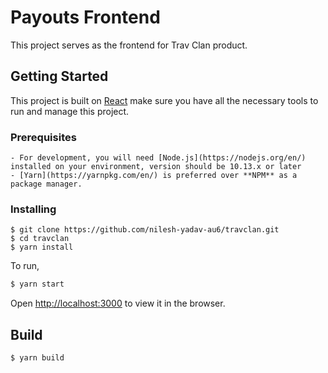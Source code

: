 # Payouts Frontend

This project serves as the frontend for Trav Clan product.

## Getting Started

This project is built on [React](https://facebook.github.io/create-react-app/docs/getting-started) make sure you have all the necessary tools to run and manage this project.

### Prerequisites

```
- For development, you will need [Node.js](https://nodejs.org/en/) installed on your environment, version should be 10.13.x or later
- [Yarn](https://yarnpkg.com/en/) is preferred over **NPM** as a package manager.
```

### Installing

```
$ git clone https://github.com/nilesh-yadav-au6/travclan.git
$ cd travclan
$ yarn install
```

To run,

```sh
$ yarn start
```

Open [http://localhost:3000](http://localhost:3000) to view it in the browser.


## Build

```sh
$ yarn build
```
